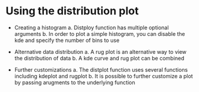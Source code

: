 
# Using the distribution plot

- Creating a histogram
a. Distploy function has multiple optional arguments
b. In order to plot a simple histogram, you can disable the kde and specify the number of bins to use

- Alternative data distribution 
a. A rug plot is an alternative way to view the distribution of data
b. A kde curve and rug plot can be combined

- Further customizations
a. The distplot function uses several functions including kdeplot and rugplot
b. It is possible to further customize a plot by passing arugments to the underlying function





